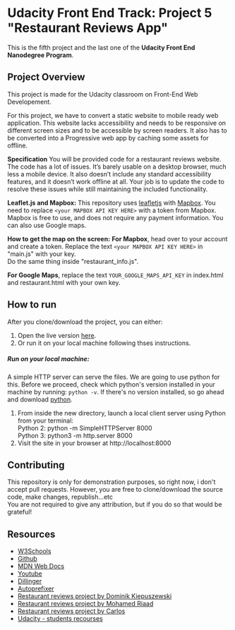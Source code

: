 # Udacity Front End Track: Project 5 "Restaurant Reviews App"

This is the fifth project and the last one of the **Udacity Front End Nanodegree Program**.

## Project Overview

This project is made for the Udacity classroom on Front-End Web Developement.

For this project, we have to convert a static website to mobile ready web application. This website lacks accessibility and needs to be responsive on different screen sizes and to be accessible by screen readers. It also has to be converted into a Progressive web app by caching some assets for offline.

**Specification**
You will be provided code for a restaurant reviews website. The code has a lot of issues. It’s barely usable on a desktop browser, much less a mobile device. It also doesn’t include any standard accessibility features, and it doesn’t work offline at all. Your job is to update the code to resolve these issues while still maintaining the included functionality.

**Leaflet.js and Mapbox:**
This repository uses [leafletjs](https://leafletjs.com/) with [Mapbox](https://www.mapbox.com/). You need to replace `<your MAPBOX API KEY HERE>` with a token from Mapbox. Mapbox is free to use, and does not require any payment information. You can also use Google maps.

**How to get the map on the screen:**
**For Mapbox**, head over to your account and create a token. Replace the text `<your MAPBOX API KEY HERE>` in "main.js" with your key.  
Do the same thing inside "restaurant_info.js".

**For Google Maps**, replace the text `YOUR_GOOGLE_MAPS_API_KEY` in index.html and restaurant.html with your own key.

## How to run

After you clone/download the project, you can either:
1. Open the live version [here]().
2. Or run it on your local machine following thses instructions.

##### Run on your local machine:

A simple HTTP server can serve the files. We are going to use python for this. Before we proceed, check which python's version installed in your machine by running: `python -v`. If there's no version installed, so go ahead and download [python](https://www.python.org/downloads/).

1. From inside the new directory, launch a local client server using Python from your terminal:  
    Python 2: python -m SimpleHTTPServer 8000  
    Python 3: python3 -m http.server 8000
2. Visit the site in your browser at http://localhost:8000

## Contributing

This repository is only for demonstration purposes, so right now, i don't accept pull requests. However, you are free to clone/download the source code, make changes, republish...etc  
You are not required to give any attribution, but if you do so that would be grateful!

## Resources

* [W3Schools](https://www.w3schools.com/)
* [Github](https://github.com/)
* [MDN Web Docs](https://developer.mozilla.org/)
* [Youtube](https://www.youtube.com)
* [Dillinger](https://dillinger.io/)
* [Autoprefixer](https://autoprefixer.github.io/)
* [Restaurant reviews project by Dominik Kiepuszewski](https://github.com/dominicom/restaurant-review-app)
* [Restaurant reviews project by Mohamed Riaad](https://www.youtube.com/watch?v=jsGs9z7TuyY)
* [Restaurant reviews project by Carlos](https://www.youtube.com/watch?v=tyVQW2PkFk4&feature=youtu.be)
* [Udacity - students recourses](https://bit.ly/2OqsoZq)
